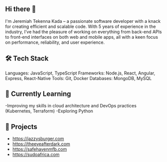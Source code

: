 ## Hi there 👋

I'm Jeremiah Tekenna Kada – a passionate software developer with a knack for creating efficient and scalable code. With 5 years of experience in the industry, I’ve had the pleasure of working on everything from back-end APIs to front-end interfaces on both web and mobile apps, all with a keen focus on performance, reliability, and user experience.

## 🛠️ Tech Stack
Languages: JavaScript, TypeScript
Frameworks: Node.js, React, Angular, Express, React-Native
Tools: Git, Docker
Databases: MongoDB, MySQL

## 🌱 Currently Learning

-Improving my skills in cloud architecture and DevOps practices (Kubernetes, Terraform)
-Exploring Python

## 🚀 Projects
- https://jazzysburger.com
- https://theeveafterdark.com
- https://safehavenmfb.com
- https://sudoafrica.com
